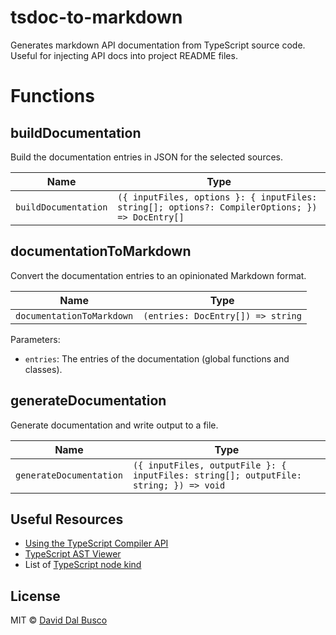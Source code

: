 # tsdoc-to-markdown

Generates markdown API documentation from TypeScript source code. Useful for injecting API docs into project README files.

<!-- TSDOC_START -->

# Functions

## buildDocumentation

Build the documentation entries in JSON for the selected sources.

| Name | Type |
| ---------- | ---------- |
| `buildDocumentation` | `({ inputFiles, options }: { inputFiles: string[]; options?: CompilerOptions; }) => DocEntry[]` |

## documentationToMarkdown

Convert the documentation entries to an opinionated Markdown format.

| Name | Type |
| ---------- | ---------- |
| `documentationToMarkdown` | `(entries: DocEntry[]) => string` |

Parameters:

* `entries`: The entries of the documentation (global functions and classes).


## generateDocumentation

Generate documentation and write output to a file.

| Name | Type |
| ---------- | ---------- |
| `generateDocumentation` | `({ inputFiles, outputFile }: { inputFiles: string[]; outputFile: string; }) => void` |



<!-- TSDOC_END -->

## Useful Resources

- [Using the TypeScript Compiler API](https://github.com/microsoft/TypeScript/wiki/Using-the-Compiler-API)
- [TypeScript AST Viewer](https://ts-ast-viewer.com/#)
- List of [TypeScript node kind](https://github.com/microsoft/TypeScript/blob/main/lib/typescript.d.ts)

## License

MIT © [David Dal Busco](mailto:david.dalbusco@outlook.com)
